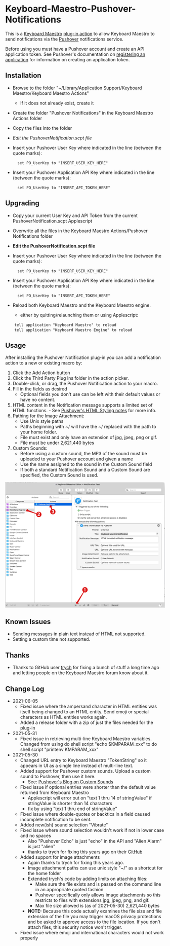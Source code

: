 # Keyboard-Maestro-Pushover-Notifications

This is a [Keyboard Maestro](http://www.keyboardmaestro.com) [plug-in action](https://wiki.keyboardmaestro.com/manual/Plug_In_Actions)
to allow Keyboard Maestro to send notifications via the [Pushover](https://pushover.net)
notifications service.

Before using you must have a Pushover account and create an API application token. See
Pushover's documentation on [registering an application](https://pushover.net/api#registration) for
information on creating an application token.

## Installation
- Browse to the folder "~/Library/Application Support/Keyboard Maestro/Keyboard Maestro Actions"
	- If it does not already exist, create it
- Create the folder "Pushover Notifications" in the Keyboard Maestro Actions folder
- Copy the files into the folder
- _Edit the PushoverNotification.scpt file_
- Insert your Pushover User Key where indicated in the line (between the quote marks):

        set PO_UserKey to "INSERT_USER_KEY_HERE"

- Insert your Pushover Application API Key where indicated in the line (between the quote marks):

        set PO_UserKey to "INSERT_API_TOKEN_HERE"

## Upgrading
- Copy your current User Key and API Token from the current PushoverNotification.scpt Applescript
- Overwrite all the files in the Keyboard Maestro Actions/Pushover Notifications folder
- __Edit the PushoverNotification.scpt file__
- Insert your Pushover User Key where indicated in the line (between the quote marks):

        set PO_UserKey to "INSERT_USER_KEY_HERE"

- Insert your Pushover Application API Key where indicated in the line (between the quote marks):

        set PO_UserKey to "INSERT_API_TOKEN_HERE"

- Reload both Keyboard Maestro and the Keyboard Maestro engine.
	- either by quitting/relaunching them or using Applescript:

```	
	tell application "Keyboard Maestro" to reload
	tell application "Keyboard Maestro Engine" to reload
```

## Usage

After installing the Pushover Notification plug-in you can add a notification action
to a new or existing macro by:
1. Click the Add Action button
2. Click the Third Party Plug Ins folder in the action picker.
3. Double-click, or drag, the Pushover Notification action to your macro.
4. Fill in the fields as desired
	- Optional fields you don't use can be left with their default values or have no content.
5. HTML content in the Notification message supports a limited set of HTML functions.
		- See [Pushover's HTML Styling notes](https://pushover.net/api#html) for more info.
6. Pathing for the Image Attachment:
	- Use Unix style paths
	- Paths beginning with ~/ will have the ~/ replaced with the path to your home folder.
	- File must exist and only have an extension of jpg, jpeg, png or gif.
	- File must be under 2,621,440 bytes
7. Custom Sounds:
	- Before using a custom sound, the MP3 of the sound must be uploaded to your Pushover account and given a name
	- Use the name assigned to the sound in the Custom Sound field
	- If both a standard Notification Sound and a Custom Sound are specified, the Custom Sound is used.

![Pushover Action Screenshot - Shows how to add the action to a macro. Fields shown are Priority (drop-down picker), Title, Notification Message, URL Title, URL, Image Attachment, Notification Sound (drop-down picker), Custom Sound](docs/PushoverNotificationAction.png)

## Known Issues
- Sending messages in plain text instead of HTML not supported.
- Setting a custom time not supported.

## Thanks
- Thanks to GitHub user [trych](https://github.com/trych) for fixing a bunch of stuff a long time ago and letting people on the Keyboard Maestro forum know about it.

## Change Log
- 2021-06-05
	- Fixed issue where the ampersand character in HTML entities was itself being changed to an HTML entity. Send emoji or special characters as HTML entities works again.
	- Added a release folder with a zip of just the files needed for the plug-in
- 2021-05-31
	- Fixed issue in retrieving multi-line Keyboard Maestro variables. Changed from using do shell script "echo $KMPARAM_xxx" to do shell script "printenv KMPARAM_xxx"
- 2021-05-30
	- Changed URL entry to Keyboard Maestro "TokenString" so it appears in UI as a single line instead of multi-line text.
	- Added support for Pushover custom sounds. Upload a custom sound to Pushover, then use it here.
		- See: [Pushover's Blog on Custom Sounds](https://blog.pushover.net/posts/2021/3/custom-sounds)
	- Fixed issue if optional entries were shorter than the default value returned from Keyboard Maestro
		- Applescript will error out on "text 1 thru 14 of stringValue" if stringValue is shorter than 14 characters
		- fix by using "text 1 thru end of stringValue"
	- Fixed issue where double-quotes or backtics in a field caused incomplete notification to be sent.
	- Added new(ish) sound selection "Vibrate"
	- Fixed issue where sound selection wouldn't work if not in lower case and no spaces
		- Also "Pushover Echo" is just "echo" in the API and "Alien Alarm" is just "alien"
		- thanks to trych for fixing this years ago on their [GitHub](https://github.com/trych/Keyboard-Maestro-Pushover-Notifications)
	- Added support for image attachments
		- Again thanks to trych for fixing this years ago.
		- Image attachment paths can use unix style "~/" as a shortcut for the home folder
		- Extended trych's code by adding limits on attaching files:
			- Make sure the file exists and is passed on the command line in an appropriate quoted fashion
			- Pushover specifically only allows image attachments so this restricts to files with extensions jpg, jpeg, png, and gif.
			- Max file size allowed is (as of 2021-05-30) 2,621,440 bytes
		- **NOTE:** Because this code actually examines the file size and file extension of the file you may trigger macOS privacy protections
		  and be asked to approve access to the file location. If you don't attach files, this security notice won't trigger.
	- Fixed issue where emoji and international characters would not work properly


